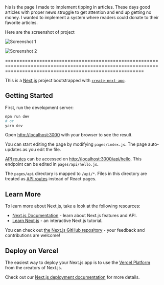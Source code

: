 his is the page I made to implement tipping in articles. These days good articles with proper news struggle to get attention and end up getting no money. I wanted to implement a system where readers could donate to their favorite articles.

Here are the screenshot of project

![Screenshot 1](https://previews.dropbox.com/p/thumb/ABb4pW1k8ElcY8bCrlxgFSNFmvgpRRvwJK0aVvIMkwrd3LbG-4gLVccSzfBWvYXZP-8psy8WWmv-X4nMNfA6IooPL-tweZwe6qGoioSQJ7YFUue3mVlvdRcxXlSqjALv90HJeOwab1U4Ns1xR143AnH-ADyfxnY_BJFeax1K37Jx80CWYbVSqGoDJAvcitsn_zIUPDMzjnmi6w9wpGycZzSyMPUROFK8laoCutvZ-0EbTpaSbsbpMBt-ixezE7FVYtoy0QIWQ8FMiJLGFSa9cCF_c0Wq_W6XanT0Q6a5rglNj5FSfQYdc5WYuggOqACwVgPhRFi48Kv0Cc_0mkrDiAZu_YZ2qTVexOrIbBGQQQky1w/p.png)

![Screenshot 2](article/public/ss2.png?raw=true "Title")

=============================================================================================================================================================

This is a [Next.js](https://nextjs.org/) project bootstrapped with [`create-next-app`](https://github.com/vercel/next.js/tree/canary/packages/create-next-app).

## Getting Started

First, run the development server:

```bash
npm run dev
# or
yarn dev
```

Open [http://localhost:3000](http://localhost:3000) with your browser to see the result.

You can start editing the page by modifying `pages/index.js`. The page auto-updates as you edit the file.

[API routes](https://nextjs.org/docs/api-routes/introduction) can be accessed on [http://localhost:3000/api/hello](http://localhost:3000/api/hello). This endpoint can be edited in `pages/api/hello.js`.

The `pages/api` directory is mapped to `/api/*`. Files in this directory are treated as [API routes](https://nextjs.org/docs/api-routes/introduction) instead of React pages.

## Learn More

To learn more about Next.js, take a look at the following resources:

- [Next.js Documentation](https://nextjs.org/docs) - learn about Next.js features and API.
- [Learn Next.js](https://nextjs.org/learn) - an interactive Next.js tutorial.

You can check out [the Next.js GitHub repository](https://github.com/vercel/next.js/) - your feedback and contributions are welcome!

## Deploy on Vercel

The easiest way to deploy your Next.js app is to use the [Vercel Platform](https://vercel.com/new?utm_medium=default-template&filter=next.js&utm_source=create-next-app&utm_campaign=create-next-app-readme) from the creators of Next.js.

Check out our [Next.js deployment documentation](https://nextjs.org/docs/deployment) for more details.
